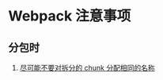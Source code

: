 <!--
 * @Description: Webpack 中不易察觉的问题
 * @Author: F-Stone
 * @Date: 2021-12-02 10:50:31
 * @LastEditTime: 2021-12-02 11:48:56
 * @LastEditors: F-Stone
-->

# Webpack 注意事项

## 分包时

1.  [尽可能不要对拆分的 chunk 分配相同的名称](https://webpack.docschina.org/plugins/split-chunks-plugin/#splitchunksname)
